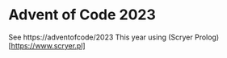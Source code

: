 # Advent of Code 2023

See https://adventofcode/2023
This year using (Scryer Prolog)[https://www.scryer.pl]
